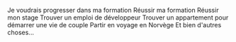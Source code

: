 Je voudrais progresser dans ma formation
Réussir ma formation
Réussir mon stage
Trouver un emploi de développeur
Trouver un appartement pour démarrer une vie de couple
Partir en voyage en Norvège
Et bien d'autres choses...
